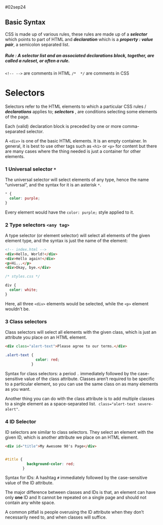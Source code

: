 #02sep24
## Basic Syntax   
CSS is made up of various rules, these rules are made up of a 
***selector*** which points to part of HTML and 
***declaration*** which is a ***property : value pair***, a semicolon separated list.
##### Rule : A selector list and an associated declarations block, together, are called a **ruleset**, or often a **rule**.

`<!-- -->`  are comments in HTML 
`/*  */`  are comments in CSS

# Selectors
Selectors refer to the HTML elements to which a particular CSS rules / ***declarations***  applies to;
***selectors*** , are conditions selecting some elements of the page. 

Each (valid) declaration block is preceded by one or more comma-separated selector.

A `<div>` is one of the basic HTML elements. It is an empty container.
In general, it is best to use other tags such as `<h1>` or `<p>` for content but there are many cases where the thing needed is just a container for other elements.

### 1 Universal selector `*`
The universal selector will select elements of any type, hence the name “universal”, and the syntax for it is an asterisk `*`. 
```css
* {
  color: purple;
}
```
Every element would have the `color: purple;` style applied to it.

### 2 Type selectors   `<any tag>`
A type selector (or element selector) will select all elements of the given element type, and the syntax is just the name of the element:

```html
<!-- index.html -->
<div>Hello, World!</div>
<div>Hello again!</div>
<p>Hi...</p>
<div>Okay, bye.</div>
```
```css
/* styles.css */

div {
  color: white;
}
```
Here, all three `<div>` elements would be selected, while the `<p>` element wouldn’t be.

### 3 Class selectors
Class selectors will select all elements with the given class, which is just an attribute you place on an HTML element.

```html
<div class="alert-text">Please agree to our terms.</div>
```
```css
.alert-text {
			  color: red;
			}
```

Syntax for class selectors: 
a period `.` immediately followed by the case-sensitive value of the class attribute. 
Classes aren’t required to be specific to a particular element, so you can use the same class on as many elements as you want.

Another thing you can do with the class attribute is to add multiple classes to a single element as a space-separated list. 
`class="alert-text severe-alert"`.

### 4 ID Selector
ID selectors are similar to class selectors. 
They select an element with the given ID, which is another attribute we place on an HTML element. 
```html
<div id="title">My Awesome 90's Page</div>
```
```css

#title {
		  background-color: red;
		}
```

Syntax for IDs: 
A hashtag `#` immediately followed by the case-sensitive value of the ID attribute. 

The major difference between classes and IDs is that,
an element can have only **one** ID and It cannot be repeated on a single page and should not contain any white space.

A common pitfall is people overusing the ID attribute when they don’t necessarily need to, and when classes will suffice.

